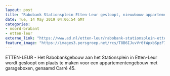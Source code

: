 ```yaml
---
layout: post
title: "Rabobank Stationsplein Etten-Leur gesloopt, nieuwbouw appartementen"
date: Tue, 14 May 2019 04:06:54 GMT
categories: 
- noord-brabant 
- etten-leur 
externe_link: "https://www.ad.nl/etten-leur/rabobank-stationsplein-etten-leur-gesloopt-nieuwbouw-appartementen~ac7bf6e2/"
feature_image: "https://images3.persgroep.net/rcs/T8B6IJuvVr6tWpxbSpzF7BxmzBA/diocontent/148249744/_fitwidth/400/?appId=21791a8992982cd8da851550a453bd7f&quality=0.7"
---
```


ETTEN-LEUR - Het Rabobankgebouw aan het Stationsplein in Etten-Leur wordt gesloopt om plaats te maken voor een appartementengebouw met garageboxen, genaamd Carré 45.

